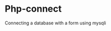 # Php-connect      
Connecting a database with a form using mysqli
          
                
          
                             
        
